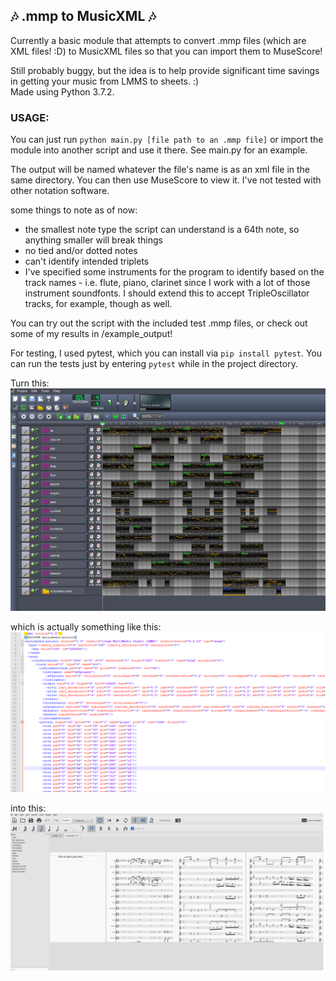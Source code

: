 ## 🎶 .mmp to MusicXML 🎶    
Currently a basic module that attempts to convert .mmp files (which are XML files! :D) to MusicXML files so that you can import them to MuseScore!    
    
Still probably buggy, but the idea is to help provide significant time savings in getting your music from LMMS to sheets. :)    
Made using Python 3.7.2.
    
### USAGE:    
You can just run `python main.py [file path to an .mmp file]` or import the module into another script and use it there. See main.py for an example.    
    
The output will be named whatever the file's name is as an xml file in the same directory. You can then use MuseScore to view it. I've not tested with other notation software.    
    
some things to note as of now:    
- the smallest note type the script can understand is a 64th note, so anything smaller will break things 
- no tied and/or dotted notes
- can't identify intended triplets
- I've specified some instruments for the program to identify based on the track names - i.e. flute, piano, clarinet since I work with a lot of those instrument soundfonts. I should extend this to accept TripleOscillator tracks, for example, though as well.    
    
You can try out the script with the included test .mmp files, or check out some of my results in /example_output!    
    
For testing, I used pytest, which you can install via `pip install pytest`. You can run the tests just by entering `pytest` while in the project directory.    

    
Turn this:    
![lmms .mmp project](images/lmms.png)    
    
which is actually something like this:    
![lmms .mmp project in xml](images/mmp.png)    
    
into this:    
![musicxml file from .mmp into MuseScore](images/musescore.png)    


